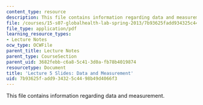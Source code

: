 ```yaml
---
content_type: resource
description: This file contains information regarding data and measurement.
file: /courses/15-s07-globalhealth-lab-spring-2013/7b93625fadd934325c4498b49d4066f3_MIT15_S07S13_lec5.pdf
file_type: application/pdf
learning_resource_types:
- Lecture Notes
ocw_type: OCWFile
parent_title: Lecture Notes
parent_type: CourseSection
parent_uid: 3682febb-c6a8-5c41-3d0a-fb78b4019874
resourcetype: Document
title: 'Lecture 5 Slides: Data and Measurement'
uid: 7b93625f-add9-3432-5c44-98b49d4066f3
---
```

This file contains information regarding data and measurement.

